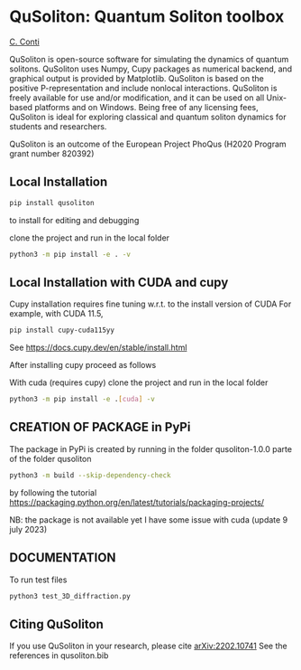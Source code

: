 QuSoliton: Quantum Soliton toolbox
==================================

[C. Conti](https://github.com/nonlinearxwaves)

QuSoliton is open-source software for simulating the dynamics of quantum solitons.
QuSoliton uses Numpy, Cupy packages as numerical backend, and graphical output is provided by Matplotlib.
QuSoliton is based on the positive P-representation and include nonlocal interactions.
QuSoliton is freely available for use and/or modification, and it can be used on all Unix-based platforms and on Windows.
Being free of any licensing fees, QuSoliton is ideal for exploring classical and quantum soliton dynamics for students and researchers.

QuSoliton is an outcome of the European Project PhoQus (H2020 Program grant number 820392)

Local Installation
------------------


```bash
pip install qusoliton
```

to install for editing and debugging

clone the project and run in the local folder
```bash
python3 -m pip install -e . -v
```


Local Installation with CUDA and cupy
-------------------------------------
Cupy installation requires fine tuning w.r.t. to the install version of CUDA
For example, with CUDA 11.5,
```bash
pip install cupy-cuda115yy
```
See https://docs.cupy.dev/en/stable/install.html


After installing cupy proceed as follows

With cuda (requires cupy) clone the project and run in the local folder
```bash
python3 -m pip install -e .[cuda] -v
```
CREATION OF PACKAGE in PyPi
---------------------------
The package in PyPi is created by running 
in the folder qusoliton-1.0.0 parte of the folder qusoliton

```bash
python3 -m build --skip-dependency-check
```

by following the tutorial
https://packaging.python.org/en/latest/tutorials/packaging-projects/

NB: the package is not available yet I have some issue with cuda (update 9 july 2023)


DOCUMENTATION
-------------

To run test files

```bash
python3 test_3D_diffraction.py
```


Citing QuSoliton
------------

If you use QuSoliton in your research, please cite [arXiv:2202.10741](https://arxiv.org/abs/2202.10741)
See the references in qusoliton.bib

